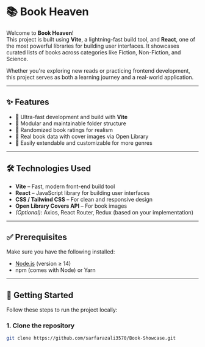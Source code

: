 # 📚 Book Heaven

Welcome to **Book Heaven**!  
This project is built using **Vite**, a lightning-fast build tool, and **React**, one of the most powerful libraries for building user interfaces. It showcases curated lists of books across categories like Fiction, Non-Fiction, and Science.

Whether you're exploring new reads or practicing frontend development, this project serves as both a learning journey and a real-world application.

---

## ✨ Features

- 🚀 Ultra-fast development and build with **Vite**
- 📁 Modular and maintainable folder structure
- 🔄 Randomized book ratings for realism
- 🧠 Real book data with cover images via Open Library
- 🧰 Easily extendable and customizable for more genres

---

## 🛠 Technologies Used

- **Vite** – Fast, modern front-end build tool
- **React** – JavaScript library for building user interfaces
- **CSS / Tailwind CSS** – For clean and responsive design
- **Open Library Covers API** – For book images
- *(Optional)*: Axios, React Router, Redux (based on your implementation)

---

## ✅ Prerequisites

Make sure you have the following installed:

- [Node.js](https://nodejs.org/) (version ≥ 14)
- npm (comes with Node) or Yarn

---

## 🚀 Getting Started

Follow these steps to run the project locally:

### 1. Clone the repository

```bash
git clone https://github.com/sarfarazali3570/Book-Showcase.git

